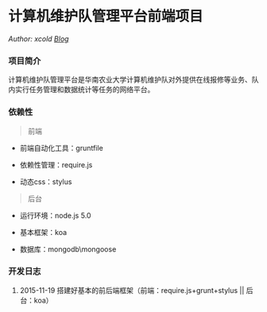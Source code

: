 # 计算机维护队管理平台前端项目
_Author: xcold [Blog](http://lxstart.net)_

### 项目简介
计算机维护队管理平台是华南农业大学计算机维护队对外提供在线报修等业务、队内实行任务管理和数据统计等任务的网络平台。

### 依赖性
> 前端
+ 前端自动化工具：gruntfile

+ 依赖性管理：require.js

+ 动态css：stylus

> 后台

+ 运行环境：node.js 5.0

+ 基本框架：koa

+ 数据库：mongodb\mongoose

### 开发日志

1. 2015-11-19 搭建好基本的前后端框架（前端：require.js+grunt+stylus || 后台：koa）